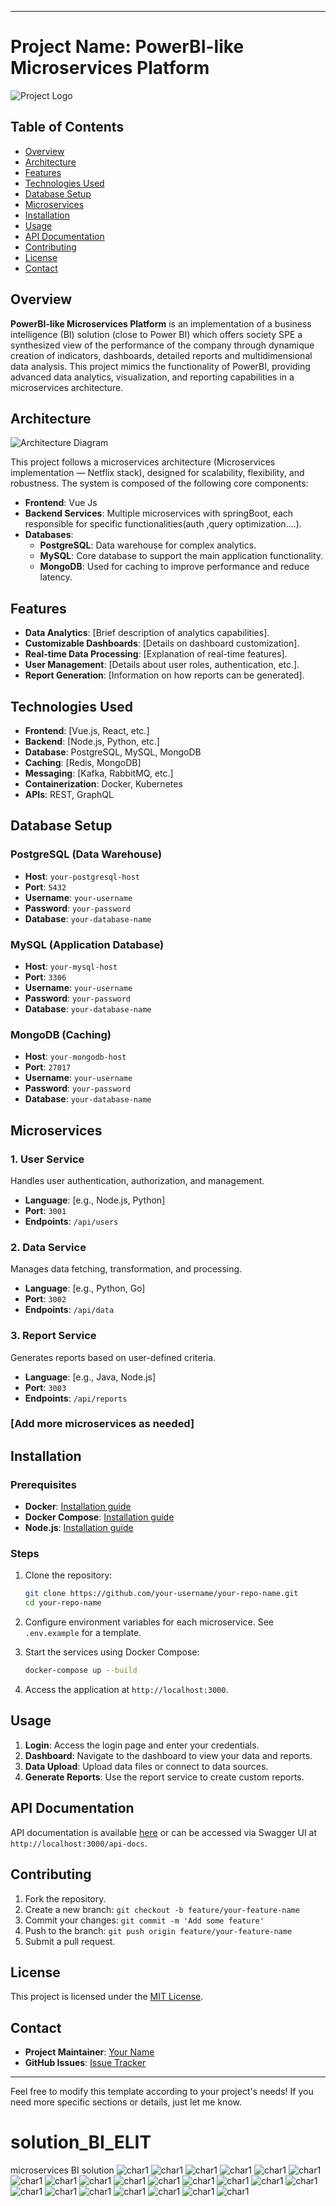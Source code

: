 
---

# Project Name: PowerBI-like Microservices Platform

![Project Logo](./full-version/public/logo.png)

## Table of Contents

- [Overview](#overview)
- [Architecture](#architecture)
- [Features](#features)
- [Technologies Used](#technologies-used)
- [Database Setup](#database-setup)
- [Microservices](#microservices)
- [Installation](#installation)
- [Usage](#usage)
- [API Documentation](#api-documentation)
- [Contributing](#contributing)
- [License](#license)
- [Contact](#contact)

## Overview

**PowerBI-like Microservices Platform** is an implementation of a business intelligence (BI) solution (close to Power BI) which offers society SPE a synthesized view of the performance of the company through dynamique creation of indicators, dashboards, detailed reports and multidimensional data analysis. This project mimics the functionality of PowerBI, providing advanced data analytics, visualization, and reporting capabilities in a microservices architecture.

## Architecture

![Architecture Diagram](./path-to-architecture-diagram.png)

This project follows a microservices architecture (Microservices implementation — Netflix stack), designed for scalability, flexibility, and robustness. The system is composed of the following core components:

- **Frontend**: Vue Js
- **Backend Services**: Multiple microservices with springBoot, each responsible for specific functionalities(auth ,query optimization....).
- **Databases**: 
  - **PostgreSQL**: Data warehouse for complex analytics.
  - **MySQL**: Core database to support the main application functionality.
  - **MongoDB**: Used for caching to improve performance and reduce latency.

## Features

- **Data Analytics**: [Brief description of analytics capabilities].
- **Customizable Dashboards**: [Details on dashboard customization].
- **Real-time Data Processing**: [Explanation of real-time features].
- **User Management**: [Details about user roles, authentication, etc.].
- **Report Generation**: [Information on how reports can be generated].

## Technologies Used

- **Frontend**: [Vue.js, React, etc.]
- **Backend**: [Node.js, Python, etc.]
- **Database**: PostgreSQL, MySQL, MongoDB
- **Caching**: [Redis, MongoDB]
- **Messaging**: [Kafka, RabbitMQ, etc.]
- **Containerization**: Docker, Kubernetes
- **APIs**: REST, GraphQL

## Database Setup

### PostgreSQL (Data Warehouse)

- **Host**: `your-postgresql-host`
- **Port**: `5432`
- **Username**: `your-username`
- **Password**: `your-password`
- **Database**: `your-database-name`

### MySQL (Application Database)

- **Host**: `your-mysql-host`
- **Port**: `3306`
- **Username**: `your-username`
- **Password**: `your-password`
- **Database**: `your-database-name`

### MongoDB (Caching)

- **Host**: `your-mongodb-host`
- **Port**: `27017`
- **Username**: `your-username`
- **Password**: `your-password`
- **Database**: `your-database-name`

## Microservices

### 1. **User Service**

Handles user authentication, authorization, and management.

- **Language**: [e.g., Node.js, Python]
- **Port**: `3001`
- **Endpoints**: `/api/users`

### 2. **Data Service**

Manages data fetching, transformation, and processing.

- **Language**: [e.g., Python, Go]
- **Port**: `3002`
- **Endpoints**: `/api/data`

### 3. **Report Service**

Generates reports based on user-defined criteria.

- **Language**: [e.g., Java, Node.js]
- **Port**: `3003`
- **Endpoints**: `/api/reports`

### [Add more microservices as needed]

## Installation

### Prerequisites

- **Docker**: [Installation guide](https://docs.docker.com/get-docker/)
- **Docker Compose**: [Installation guide](https://docs.docker.com/compose/install/)
- **Node.js**: [Installation guide](https://nodejs.org/)

### Steps

1. Clone the repository:

    ```bash
    git clone https://github.com/your-username/your-repo-name.git
    cd your-repo-name
    ```

2. Configure environment variables for each microservice. See `.env.example` for a template.

3. Start the services using Docker Compose:

    ```bash
    docker-compose up --build
    ```

4. Access the application at `http://localhost:3000`.

## Usage

1. **Login**: Access the login page and enter your credentials.
2. **Dashboard**: Navigate to the dashboard to view your data and reports.
3. **Data Upload**: Upload data files or connect to data sources.
4. **Generate Reports**: Use the report service to create custom reports.

## API Documentation

API documentation is available [here](./path-to-api-docs.md) or can be accessed via Swagger UI at `http://localhost:3000/api-docs`.

## Contributing

1. Fork the repository.
2. Create a new branch: `git checkout -b feature/your-feature-name`
3. Commit your changes: `git commit -m 'Add some feature'`
4. Push to the branch: `git push origin feature/your-feature-name`
5. Submit a pull request.

## License

This project is licensed under the [MIT License](./LICENSE).

## Contact

- **Project Maintainer**: [Your Name](mailto:your-email@example.com)
- **GitHub Issues**: [Issue Tracker](https://github.com/your-username/your-repo-name/issues)

---

Feel free to modify this template according to your project's needs! If you need more specific sections or details, just let me know.

# solution_BI_ELIT
 microservices BI solution
 ![char1](https://github.com/islemmohamed/solution_BI_ELIT/blob/main/login.png)
 ![char1](https://github.com/islemmohamed/solution_BI_ELIT/blob/main/login%20chargement.png)
 ![char1](https://github.com/islemmohamed/solution_BI_ELIT/blob/main/dashboard.png)
 ![char1](https://github.com/islemmohamed/solution_BI_ELIT/blob/main/query%20creator.png)
 ![char1](https://github.com/islemmohamed/solution_BI_ELIT/blob/main/query%20creator%202.png)
 ![char1](https://github.com/islemmohamed/solution_BI_ELIT/blob/main/query%20creator%203.png)
 ![char1](https://github.com/islemmohamed/solution_BI_ELIT/blob/main/query%20creator%204.png)
 ![char1](https://github.com/islemmohamed/solution_BI_ELIT/blob/main/query%20creator%20after%20done.png)
 ![char1](https://github.com/islemmohamed/solution_BI_ELIT/blob/main/create%20chart.png)
 ![char1](https://github.com/islemmohamed/solution_BI_ELIT/blob/main/chart%201.png)
 ![char1](https://github.com/islemmohamed/solution_BI_ELIT/blob/main/chart%202.png)
 ![char1](https://github.com/islemmohamed/solution_BI_ELIT/blob/main/chart%203.png)
 ![char1](https://github.com/islemmohamed/solution_BI_ELIT/blob/main/export%20excel.png)
 ![char1](https://github.com/islemmohamed/solution_BI_ELIT/blob/main/query%20saver.png)
 ![char1](https://github.com/islemmohamed/solution_BI_ELIT/blob/main/partage%20query.png)
 ![char1](https://github.com/islemmohamed/solution_BI_ELIT/blob/main/insert%20query%20into%20report.png)
 ![char1](https://github.com/islemmohamed/solution_BI_ELIT/blob/main/report%20saver.png)
 ![char1](https://github.com/islemmohamed/solution_BI_ELIT/blob/main/create%20rapport.png)
 ![char1](https://github.com/islemmohamed/solution_BI_ELIT/blob/main/import%20Excel.png)
 ![char1](https://github.com/islemmohamed/solution_BI_ELIT/blob/main/user%20settings.png)
 ![char1](https://github.com/islemmohamed/solution_BI_ELIT/blob/main/edit%20delete%20user.png)
 ![char1](https://github.com/islemmohamed/solution_BI_ELIT/blob/main/liste%20users.png)

